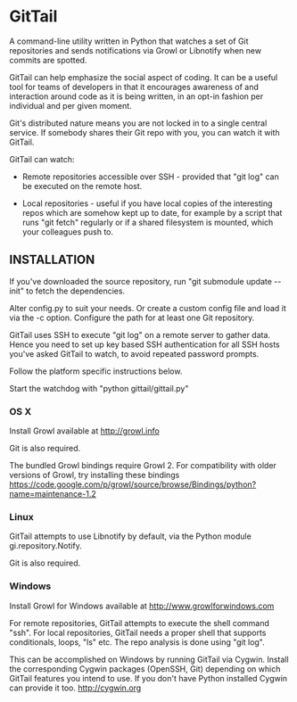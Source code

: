 GitTail
=======

A command-line utility written in Python that watches a set of Git repositories
and sends notifications via Growl or Libnotify when new commits are spotted.

GitTail can help emphasize the social aspect of coding. It can be a useful tool
for teams of developers in that it encourages awareness of and interaction
around code as it is being written, in an opt-in fashion per individual and per
given moment.

Git's distributed nature means you are not locked in to a single central
service. If somebody shares their Git repo with you, you can watch it with
GitTail.

GitTail can watch:

- Remote repositories accessible over SSH - provided that "git log"
  can be executed on the remote host.

- Local repositories - useful if you have local copies of the interesting repos
  which are somehow kept up to date, for example by a script that runs
  "git fetch" regularly or if a shared filesystem is mounted, which your
  colleagues push to.


INSTALLATION
------------

If you've downloaded the source repository, run "git submodule update --init"
to fetch the dependencies.

Alter config.py to suit your needs. Or create a custom config file and load it
via the -c option. Configure the path for at least one Git repository.

GitTail uses SSH to execute "git log" on a remote server to gather data.
Hence you need to set up key based SSH authentication for all SSH hosts you've
asked GitTail to watch, to avoid repeated password prompts.

Follow the platform specific instructions below.

Start the watchdog with "python gittail/gittail.py"


### OS X

Install Growl available at http://growl.info

Git is also required.

The bundled Growl bindings require Growl 2. For compatibility with older
versions of Growl, try installing these bindings
https://code.google.com/p/growl/source/browse/Bindings/python?name=maintenance-1.2


### Linux

GitTail attempts to use Libnotify by default,
via the Python module gi.repository.Notify.

Git is also required.


### Windows

Install Growl for Windows available at http://www.growlforwindows.com

For remote repositories, GitTail attempts to execute the shell command "ssh".
For local repositories, GitTail needs a proper shell that supports conditionals,
loops, "ls" etc. The repo analysis is done using "git log".

This can be accomplished on Windows by running GitTail via Cygwin. Install the
corresponding Cygwin packages (OpenSSH, Git) depending on which GitTail features
you intend to use. If you don't have Python installed Cygwin can provide it too.
http://cygwin.org
